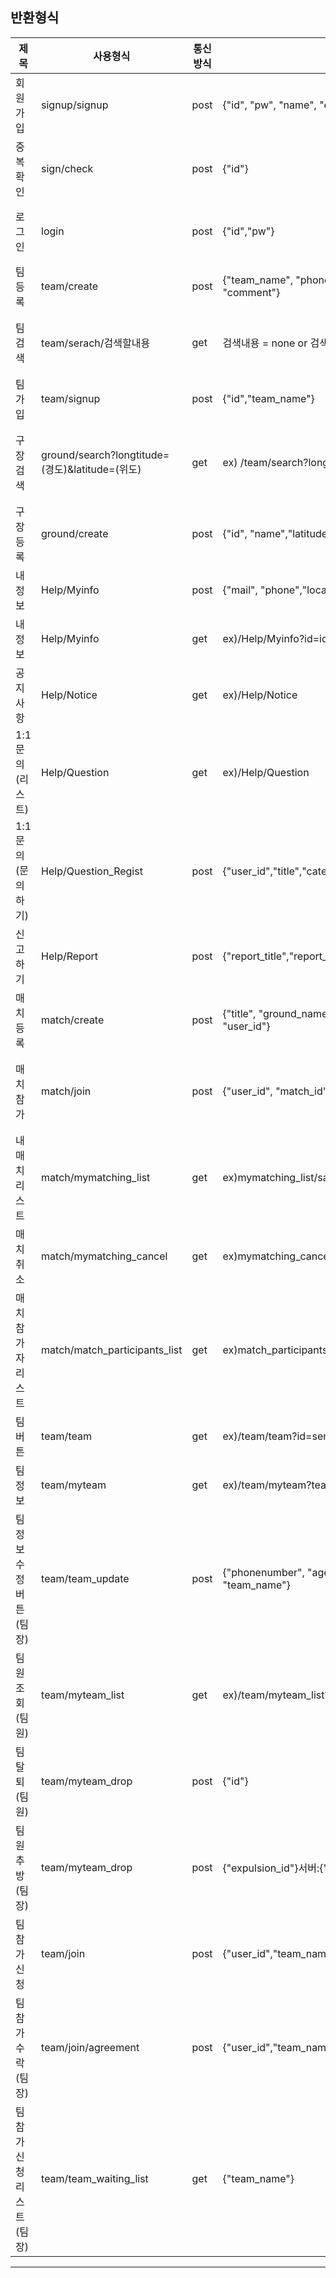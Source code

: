 ## 반환형식
|제목    |사용형식|통신방식|내용|결과값|
|-----|-----|-----|-----|-----|
|회원가입|signup/signup|post|{"id", "pw", "name", "email"} |성공 시 : "Success",   에러 시 : (err내용)|
|중복확인|sign/check |post|{"id"}|성공 시 : "duplication",에러 시 : "no duplication"|
|로그인|login |post|{"id","pw"}|성공 시 : "Success",에러 시 : "No find"|
|팀등록|team/create |post|{"team_name", "phonenumber", "age_avg", "level", "location", "week", "comment"}|성공 시 : 200,에러 시 : 404|
|팀검색|team/serach/검색할내용 |get|검색내용 = none or 검색할내용|성공 시 : 200, 검색내용이 없을때 : 202, 에러 시 : 404|
|팀가입|team/signup |post|{"id","team_name"}|성공 시 : 200,에러 시 : 404|
|구장검색|ground/search?longtitude=(경도)&latitude=(위도) |get|ex) /team/search?longtitude=30&latitude=30|성공 시 : "Success",결과 없을 시 : : "no find",에러 시 : (err내용)|
|구장등록|ground/create |post|{"id", "name","latitude", "longtitude", "price"}|성공 시 : "Success",에러 시 : (err내용)|
|내 정보|Help/Myinfo |post|{"mail", "phone","location", "position", "id"}|성공 시 : 200,에러 시 : 404|
|내 정보|Help/Myinfo |get|ex)/Help/Myinfo?id=id|성공 시 : 200,에러 시 :404|
|공지사항|Help/Notice |get|ex)/Help/Notice|성공 시 : 200,에러 시 : 404|
|1:1문의(리스트)|Help/Question |get|ex)/Help/Question|성공 시 : 200,에러 시 : 404|
|1:1문의(문의하기)|Help/Question_Regist |post|{"user_id","title","category","content"}|성공 시 : 200,에러 시 : 404|
|신고하기|Help/Report |post|{"report_title","report_id","report_category","report_target","report_content"}|성공 시 : 200,에러 시 : 404|
|매치등록|match/create |post|{"title", "ground_name", "date", "start_time", "end_time", "cost", "max_user",	"user_id"}|성공 시 : "Success",에러 시 : (err내용)|
|매치참가|match/join |post|{"user_id",	"match_id"}|성공 시 : "Success", 인원초과 : "full",에러 시 : (err내용)|
|내매치리스트|match/mymatching_list |get|ex)mymatching_list/sanghun|성공 시 : "Success", 에러 시 : (err내용)|
|매치취소|match/mymatching_cancel |get|ex)mymatching_cancel/?user_id=abs0&match_id=1|성공 시 : "Success", 에러 시 : (err내용)|
|매치참가자리스트|match/match_participants_list |get|ex)match_participants_list/match_id|성공 시 : 200,에러 시 : 404|
|팀버튼|team/team |get|ex)/team/team?id=send_id|성공 시 : 200,에러 시 : 404|
|팀정보|team/myteam |get|ex)/team/myteam?team_name=send_teamname|성공 시 : 200,에러 시 : 404|
|팀정보수정버튼(팀장)|team/team_update |post|{"phonenumber", "age_avg","level", "location", "week", "comment", "team_name"}|성공 시 : 200,에러 시 : 404|
|팀원조회(팀원)|team/myteam_list |get|ex)/team/myteam_list?team_name=send_teamname|성공 시 : 200,에러 시 : 404|
|팀 탈퇴(팀원)|team/myteam_drop |post|{"id"}|성공 시 : 200,에러 시 : 404|
|팀원 추방(팀장)|team/myteam_drop |post|{"expulsion_id"}서버:{"id"}|성공 시 : 200,에러 시 : 404|
|팀참가신청|team/join|post|{"user_id","team_name"}|성공 시 : 200,에러 시 : 404|
|팀참가수락(팀장)|team/join/agreement|post|{"user_id","team_name"}|성공 시 : 200,에러 시 : 404|
|팀참가신청리스트(팀장)|team/team_waiting_list|get|{"team_name"}|성공 시 : 200,에러 시 : 404|


---
